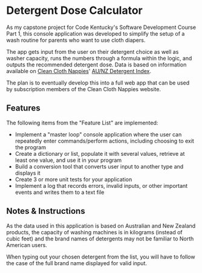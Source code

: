 # Detergent Dose Calculator
As my capstone project for Code Kentucky's Software Development Course Part 1, this console application was developed to simplify the setup of a wash routine for parents who want to use cloth diapers.

The app gets input from the user on their detergent choice as well as washer capacity, runs the numbers through a formula within the logic, and outputs the recommended detergent dose. Data is based on information available on [Clean Cloth Nappies](https://cleanclothnappies.com/)' [AU/NZ Detergent Index](https://cleanclothnappies.com/detergents/).

The plan is to eventually develop this into a full web app that can be used by subscription members of the Clean Cloth Nappies website.

## Features
The following items from the "Feature List" are implemented:

- Implement a "master loop" console application where the user can repeatedly enter commands/perform actions, including choosing to exit the program
- Create a dictionary or list, populate it with several values, retrieve at least one value, and use it in your program
- Build a conversion tool that converts user input to another type and displays it
- Create 3 or more unit tests for your application
- Implement a log that records errors, invalid inputs, or other important events and writes them to a text file

## Notes & Instructions
As the data used in this application is based on Australian and New Zealand products, the capacity of washing machines is in kilograms (instead of cubic feet) and the brand names of detergents may not be familiar to North American users.

When typing out your chosen detergent from the list, you will have to follow the case of the full brand name displayed for valid input.
